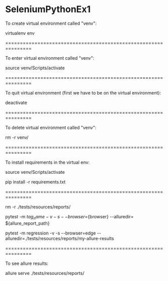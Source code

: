 # SeleniumPythonEx1
To create virtual environment called "venv":

virtualenv env

===============================================================

To enter virtual environment called "venv":

source venv/Scripts/activate

===============================================================

To quit virtual environment (first we have to be on the virtual environment):

deactivate

===============================================================

To delete virtual environment called "venv":

 rm -r venv/

===============================================================

To install requirements in the virtual env:

source venv/Scripts/activate

pip install -r requirements.txt

===============================================================

rm -r ./tests/resources/reports/


pytest -m ${tag_name} -v -s --browser=${browser} --alluredir= ${allure_report_path}

pytest -m regression -v -s --browser=edge --alluredir=./tests/resources/reports/my-allure-results

===============================================================

To see allure results:

allure serve ./tests/resources/reports/
